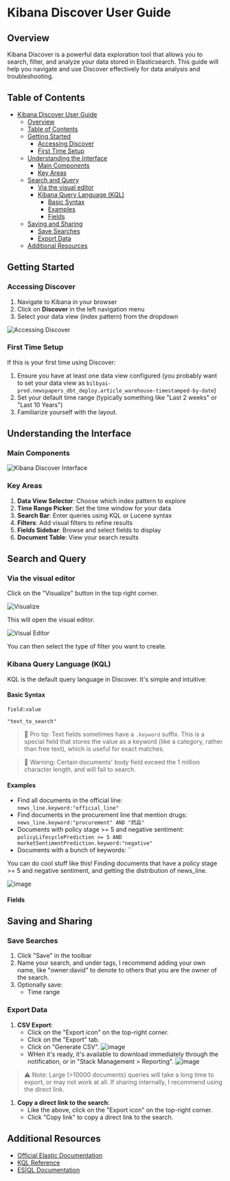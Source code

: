 # Kibana Discover User Guide

## Overview

Kibana Discover is a powerful data exploration tool that allows you to search,
filter, and analyze your data stored in Elasticsearch. This guide will help you
navigate and use Discover effectively for data analysis and troubleshooting.

## Table of Contents

- [Kibana Discover User Guide](#kibana-discover-user-guide)
  - [Overview](#overview)
  - [Table of Contents](#table-of-contents)
  - [Getting Started](#getting-started)
    - [Accessing Discover](#accessing-discover)
    - [First Time Setup](#first-time-setup)
  - [Understanding the Interface](#understanding-the-interface)
    - [Main Components](#main-components)
    - [Key Areas](#key-areas)
  - [Search and Query](#search-and-query)
    - [Via the visual editor](#via-the-visual-editor)
    - [Kibana Query Language (KQL)](#kibana-query-language-kql)
      - [Basic Syntax](#basic-syntax)
      - [Examples](#examples)
      - [Fields](#fields)
  - [Saving and Sharing](#saving-and-sharing)
    - [Save Searches](#save-searches)
    - [Export Data](#export-data)
  - [Additional Resources](#additional-resources)

## Getting Started

### Accessing Discover

1. Navigate to Kibana in your browser
2. Click on **Discover** in the left navigation menu
3. Select your data view (index pattern) from the dropdown

![Accessing Discover](https://github.com/bilbyai/observability/blob/main/kibana-discover/screenshots/SCR-20250717-mfdg.png?raw=true)

### First Time Setup

If this is your first time using Discover:

1. Ensure you have at least one data view configured (you probably want to set
   your data view as
   `bilbyai-prod.newspapers_dbt_deploy.article_warehouse-timestamped-by-date`)
2. Set your default time range (typically something like "Last 2 weeks" or "Last
   10 Years")
3. Familiarize yourself with the layout.

## Understanding the Interface

### Main Components

![Kibana Discover Interface](https://github.com/bilbyai/observability/blob/main/kibana-discover/screenshots/SCR-20250717-mlzp.png?raw=true)

### Key Areas

1. **Data View Selector**: Choose which index pattern to explore
2. **Time Range Picker**: Set the time window for your data
3. **Search Bar**: Enter queries using KQL or Lucene syntax
4. **Filters**: Add visual filters to refine results
5. **Fields Sidebar**: Browse and select fields to display
6. **Document Table**: View your search results

## Search and Query

### Via the visual editor

Click on the "Visualize" button in the top right corner.

![Visualize](https://github.com/bilbyai/observability/blob/main/kibana-discover/screenshots/SCR-20250717-mpfu.png?raw=true)

This will open the visual editor.

![Visual Editor](https://github.com/bilbyai/observability/blob/main/kibana-discover/screenshots/SCR-20250717-mpmd.png?raw=true)

You can then select the type of filter you want to create.

### Kibana Query Language (KQL)

KQL is the default query language in Discover. It's simple and intuitive:

#### Basic Syntax

```
field:value
```

```
"text_to_search"
```

> 📒 Pro tip: Text fields sometimes have a `.keyword` suffix. This is a special
> field that stores the value as a keyword (like a category, rather than free
> text), which is useful for exact matches.

> 🚨 Warning: Certain documents' body field exceed the 1 million character
> length, and will fail to search.

#### Examples

- Find all documents in the official line: `news_line.keyword:"official_line"`
- Find documents in the procurement line that mention drugs:
  `news_line.keyword:"procurement" AND "药品"`
- Documents with policy stage >= 5 and negative sentiment:
  `policyLifecyclePrediction >= 5 AND marketSentimentPrediction.keyword:"negative" `
- Documents with a bunch of keywords: ``

You can do cool stuff like this! Finding documents that have a policy stage >= 5
and negative sentiment, and getting the distribution of news_line.

![image](https://github.com/bilbyai/observability/blob/main/kibana-discover/screenshots/SCR-20250717-mwjz.png?raw=true)

#### Fields

<!--

### Lucene Query Syntax

For more complex queries, switch to Lucene:

1. Click the KQL/Lucene toggle in the search bar
2. Use Lucene syntax:
   - Fuzzy search: `message:timeout~`
   - Proximity search: `"quick brown"~5`
   - Regular expressions: `/joh?n(ath[oa]n)/`

### ES|QL Mode

For advanced analytical queries, use ES|QL:

1. Switch to ES|QL mode from the application menu
2. Write queries like:
   ````sql
   FROM logs-*
   | WHERE level == "error"
   | STATS count = COUNT(*) BY service
   | SORT count DESC
   ``` -->

## Saving and Sharing

### Save Searches

1. Click "Save" in the toolbar
2. Name your search, and under tags, I recommend adding your own name, like
   "owner:david" to denote to others that you are the owner of the search.
3. Optionally save:
   - Time range

### Export Data

1. **CSV Export**:
   - Click on the "Export icon" on the top-right corner.
   - Click on the "Export" tab.
   - Click on "Generate CSV".
     ![image](https://github.com/bilbyai/observability/blob/main/kibana-discover/screenshots/SCR-20250717-mzqz.png?raw=true)
   - WHen it's ready, it's available to download immediately through the
     notification, or in "Stack Management > Reporting".
     ![image](https://github.com/bilbyai/observability/blob/main/kibana-discover/screenshots/SCR-20250717-mszn.png?raw=true)

> ⚠️ Note: Large (>10000 documents) queries will take a long time to export, or
> may not work at all. If sharing internally, I recommend using the direct link.

1. **Copy a direct link to the search**:
   - Like the above, click on the "Export icon" on the top-right corner.
   - Click "Copy link" to copy a direct link to the search.

## Additional Resources

- [Official Elastic Documentation](https://www.elastic.co/guide/en/kibana/current/discover.html)
- [KQL Reference](https://www.elastic.co/guide/en/kibana/current/kuery-query.html)
- [ES|QL Documentation](https://www.elastic.co/guide/en/elasticsearch/reference/current/esql.html)
